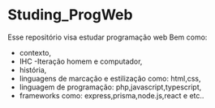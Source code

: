 # Studing_ProgWeb
Esse repositório visa estudar programação web
Bem como:
  - contexto,
  - IHC -Iteração homem e computador,
  - história,
  - linguagens de marcação e estilização como: html,css,
  - linguagem de programação: php,javascript,typescript,
  - frameworks como: express,prisma,node.js,react e etc..

